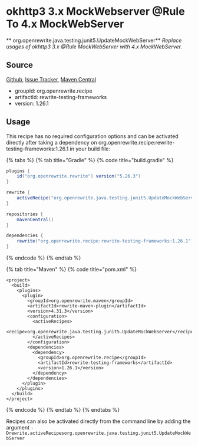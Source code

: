 # okhttp3 3.x MockWebserver @Rule To 4.x MockWebServer

** org.openrewrite.java.testing.junit5.UpdateMockWebServer**
_Replace usages of okhttp3 3.x @Rule MockWebServer with 4.x MockWebServer._

## Source

[Github](https://github.com/openrewrite/rewrite-testing-frameworks), [Issue Tracker](https://github.com/openrewrite/rewrite-testing-frameworks/issues), [Maven Central](https://search.maven.org/artifact/org.openrewrite.recipe/rewrite-testing-frameworks/1.26.1/jar)

* groupId: org.openrewrite.recipe
* artifactId: rewrite-testing-frameworks
* version: 1.26.1


## Usage

This recipe has no required configuration options and can be activated directly after taking a dependency on org.openrewrite.recipe:rewrite-testing-frameworks:1.26.1 in your build file:

{% tabs %}
{% tab title="Gradle" %}
{% code title="build.gradle" %}
```groovy
plugins {
    id("org.openrewrite.rewrite") version("5.26.3")
}

rewrite {
    activeRecipe("org.openrewrite.java.testing.junit5.UpdateMockWebServer")
}

repositories {
    mavenCentral()
}

dependencies {
    rewrite("org.openrewrite.recipe:rewrite-testing-frameworks:1.26.1")
}
```
{% endcode %}
{% endtab %}

{% tab title="Maven" %}
{% code title="pom.xml" %}
```markup
<project>
  <build>
    <plugins>
      <plugin>
        <groupId>org.openrewrite.maven</groupId>
        <artifactId>rewrite-maven-plugin</artifactId>
        <version>4.31.3</version>
        <configuration>
          <activeRecipes>
            <recipe>org.openrewrite.java.testing.junit5.UpdateMockWebServer</recipe>
          </activeRecipes>
        </configuration>
        <dependencies>
          <dependency>
            <groupId>org.openrewrite.recipe</groupId>
            <artifactId>rewrite-testing-frameworks</artifactId>
            <version>1.26.1</version>
          </dependency>
        </dependencies>
      </plugin>
    </plugins>
  </build>
</project>
```
{% endcode %}
{% endtab %}
{% endtabs %}

Recipes can also be activated directly from the command line by adding the argument `-Drewrite.activeRecipesorg.openrewrite.java.testing.junit5.UpdateMockWebServer`
